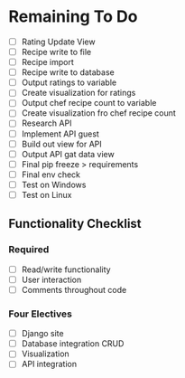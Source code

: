 # Remaining To Do

- [ ] Rating Update View
- [ ] Recipe write to file
- [ ] Recipe import
- [ ] Recipe write to database
- [ ] Output ratings to variable
- [ ] Create visualization for ratings
- [ ] Output chef recipe count to variable
- [ ] Create visualization fro chef recipe count
- [ ] Research API
- [ ] Implement API guest
- [ ] Build out view for API
- [ ] Output API gat data view
- [ ] Final pip freeze > requirements
- [ ] Final env check
- [ ] Test on Windows
- [ ] Test on Linux

## Functionality Checklist

### Required

- [ ] Read/write functionality
- [ ] User interaction
- [ ] Comments throughout code

### Four Electives

- [ ] Django site
- [ ] Database integration CRUD
- [ ] Visualization
- [ ] API integration
